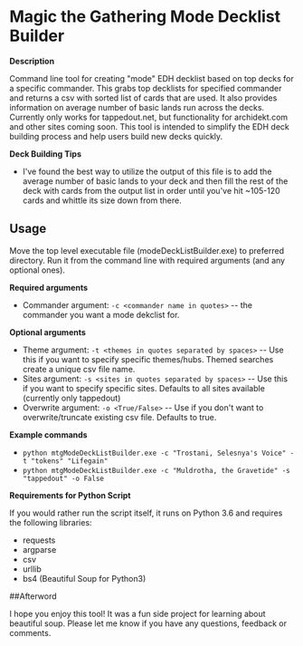 # Magic the Gathering Mode Decklist Builder

**Description**

Command line tool for creating "mode" EDH decklist based on top decks for a specific commander. This grabs top decklists for specified commander and returns a csv with sorted list of cards that are used. It also provides information on average number of basic lands run across the decks. Currently only works for tappedout.net, but functionality for archidekt.com and other sites coming soon. This tool is intended to simplify the EDH deck building process and help users build new decks quickly.

**Deck Building Tips**
  - I've found the best way to utilize the output of this file is to add the average number of basic lands to your deck and then fill the rest of the deck with cards from the output list in order until you've hit ~105-120 cards and whittle its size down from there.

## Usage 

Move the top level executable file (modeDeckListBuilder.exe) to preferred directory. Run it from the command line with required arguments (and any optional ones). 

**Required arguments**
  - Commander argument: ```-c <commander name in quotes>``` -- the commander you want a mode dekclist for.

**Optional arguments**
  - Theme argument: ```-t <themes in quotes separated by spaces>``` -- Use this if you want to specify specific themes/hubs. Themed searches create a unique csv file name.
  - Sites argument: ```-s <sites in quotes separated by spaces>``` -- Use this if you want to specify specific sites. Defaults to all sites available (currently only tappedout)
  - Overwrite argument: ```-o <True/False>``` -- Use if you don't want to overwrite/truncate existing csv file. Defaults to true. 

**Example commands**
  - ```python mtgModeDeckListBuilder.exe -c "Trostani, Selesnya's Voice" -t "tokens" "Lifegain"```
  - ```python mtgModeDeckListBuilder.exe -c "Muldrotha, the Gravetide" -s "tappedout" -o False``` 

**Requirements for Python Script**

If you would rather run the script itself, it runs on Python 3.6 and requires the following libraries: 
  - requests
  - argparse
  - csv
  - urllib
  - bs4 (Beautiful Soup for Python3)

##Afterword

I hope you enjoy this tool! It was a fun side project for learning about beautiful soup. Please let me know if you have any questions, feedback or comments.
